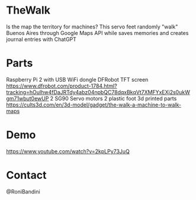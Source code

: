 # TheWalk
Is the map the territory for machines? This servo feet randomly "walk" Buenos Aires through Google Maps API while saves memories and creates journal entries with ChatGPT

# Parts
Raspberry Pi 2 with USB WiFi dongle
DFRobot TFT screen https://www.dfrobot.com/product-1784.html?tracking=hOuIhw4fDaJRTdy4abz04npbQC78dqxBkqVt7XMFYxEXj2s0ukWgm71wbut0ewUP 
2 SG90 Servo motors
2 plastic foot
3d printed parts https://cults3d.com/en/3d-model/gadget/the-walk-a-machine-to-walk-maps 

# Demo
https://www.youtube.com/watch?v=2kpLPy73JuQ

# Contact
@RoniBandini
